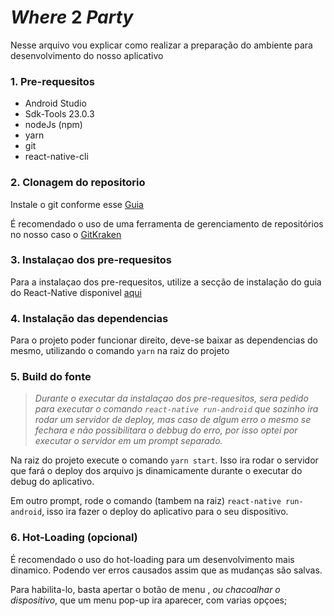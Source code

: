 # _Where_ **2** _Party_

Nesse arquivo vou explicar como realizar a preparação do ambiente para
desenvolvimento do nosso aplicativo

### 1. Pre-requesitos

* Android Studio
* Sdk-Tools 23.0.3
* nodeJs (npm)
* yarn
* git
* react-native-cli

### 2. Clonagem do repositorio

Instale o git conforme esse
[Guia](https://git-scm.com/book/pt-br/v1/Primeiros-passos-Instalando-Git#Instalando-no-Windows)

É recomendado o uso de uma ferramenta de gerenciamento de repositórios no nosso
caso o [GitKraken](https://www.gitkraken.com/)

### 3. Instalaçao dos pre-requesitos

Para a instalaçao dos pre-requesitos, utilize a secção de instalação do guia do
React-Native disponivel
[aqui](http://facebook.github.io/react-native/releases/0.47/docs/getting-started.html#installing-dependencies)

### 4. Instalação das dependencias

Para o projeto poder funcionar direito, deve-se baixar as dependencias do mesmo,
utilizando o comando `yarn` na raiz do projeto

### 5. Build do fonte

> _Durante o executar da instalaçao dos pre-requesitos, sera pedido para
> executar o comando `react-native run-android` que sozinho ira rodar um
> servidor de deploy, mas caso de algum erro o mesmo se fechara e não
> possibilitara o debbug do erro, por isso optei por executar o servidor em um
> prompt separado._

Na raiz do projeto execute o comando `yarn start`. Isso ira rodar o servidor que
fará o deploy dos arquivo js dinamicamente durante o executar do debug do
aplicativo.

Em outro prompt, rode o comando (tambem na raiz) `react-native run-android`,
isso ira fazer o deploy do aplicativo para o seu dispositivo.

### 6. Hot-Loading (opcional)

É recomendado o uso do hot-loading para um desenvolvimento mais dinamico.
Podendo ver erros causados assim que as mudanças são salvas.

Para habilita-lo, basta apertar o botão de menu , _ou chacoalhar o dispositivo_,
que um menu pop-up ira aparecer, com varias opçoes;
